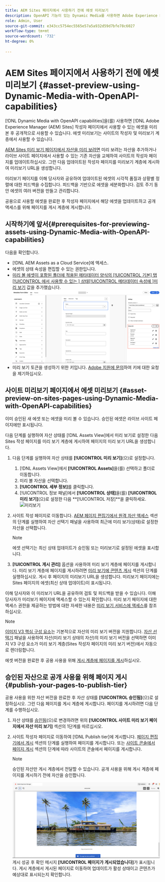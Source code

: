 ```yaml
---
title: AEM Sites 페이지에서 사용하기 전에 에셋 미리보기
description: OpenAPI 기능이 있는 Dynamic Media를 사용하면 Adobe Experience Manager(AEM) Sites 미리보기 페이지에서 자산을 미리 볼 수 있습니다. 이 자산 미리 보기를 사용하면 사용자와 관련자가 공개적으로 사용할 작성자 페이지(업데이트된 자산)를 게시하기 전에 자산 업데이트를 검토하고 확인할 수 있습니다.
role: Admin, User
source-git-commit: e343cc5754ec5565e57a5a932d59d7bfe78c6027
workflow-type: tm+mt
source-wordcount: '732'
ht-degree: 0%

---
```



# AEM Sites 페이지에서 사용하기 전에 에셋 미리보기 {#asset-preview-using-Dynamic-Media-with-OpenAPI-capabilities}

[!DNL Dynamic Media with OpenAPI capabilities]을(를) 사용하면 [!DNL Adobe Experience Manager (AEM) Sites] 작성자 페이지에서 사용할 수 있는 에셋을 미리 본 후 공개적으로 사용할 수 있습니다. 에셋 미리보기는 사이트의 작성자 및 미리보기 계층에서 사용할 수 있습니다.

[AEM Sites 미리 보기 페이지에서 자산을 미리 보려면](#asset-preview-on-sites-pages-using-Dynamic-Media-with-OpenAPI-capabilities) 미리 보려는 자산을 추가하거나 라이브 사이트 페이지에서 사용할 수 있는 기존 자산을 교체하여 사이트의 작성자 페이지를 업데이트하십시오. 그런 다음 업데이트된 작성자 페이지를 미리보기 계층에 게시하여 미리보기 URL을 생성합니다.

미리보기 페이지를 이해 당사자와 공유하여 업데이트된 에셋의 시각적 품질과 상황별 정렬에 대한 피드백을 수집합니다. 피드백을 기반으로 에셋을 세분화합니다. 검토 주기 동안 에셋의 여러 버전을 만들고 관리합니다.

공용으로 사용할 에셋을 완료한 후 작성자 페이지에서 해당 에셋을 업데이트하고 공개 액세스를 위해 페이지를 게시 계층에 게시합니다.

## 시작하기에 앞서{#prerequisites-for-previewing-assets-using-Dynamic-Media-with-OpenAPI-capabilities}

다음을 확인합니다.

* [!DNL AEM Assets as a Cloud Service]에 액세스.
* 에셋의 상태 속성을 편집할 수 있는 권한입니다.
* [미리 볼 에셋이 포함된 폴더에 적용된 메타데이터 양식의 [!UICONTROL 기본] 탭[!UICONTROL 에서 사용할 수 있는 ] 상태[!UICONTROL  메타데이터 속성에 ]미리 보기](/help/assets/metadata-assets-view.md#edit-metadata-forms) 값을 추가했습니다.
  ![미리 보기 옵션 추가](/help/assets/assets/metedata-form-preview.png)
* 미리 보기 토큰을 생성하기 위한 키입니다. [Adobe 지원에 문의](https://helpx.adobe.com/in/contact.html)하여 키에 대한 요청을 제기하십시오.

## 사이트 미리보기 페이지에서 에셋 미리보기 {#asset-preview-on-sites-pages-using-Dynamic-Media-with-OpenAPI-capabilities}

이미 승인된 새 에셋 또는 에셋을 미리 볼 수 있습니다. 승인된 에셋은 라이브 사이트 페이지에만 표시됩니다.

다음 단계를 실행하여 자산 상태를 [!DNL Assets View]에서 미리 보기로 설정한 다음 Sites 작성 페이지를 미리 보기 계층에 게시하여 페이지의 미리 보기 URL을 생성합니다.

1. 다음 단계를 실행하여 자산 상태를 **[!UICONTROL 미리 보기]**(으)로 설정합니다.

   1. [!DNL Assets View]에서 **[!UICONTROL Assets]**&#x200B;을(를) 선택하고 폴더로 이동합니다.
   1. 미리 볼 자산을 선택합니다.
   1. **[!UICONTROL 세부 정보]**&#x200B;를 클릭합니다.
   1. [!UICONTROL 정보 패널]에서 **[!UICONTROL 상태]**&#x200B;을(를) **[!UICONTROL 미리 보기]**(으)로 설정한 다음 **[!UICONTROL 저장]**을 클릭하세요.
      ![미리보기](/help/assets/assets/preview-boat-at-bay.png)

1. 사이트 작성 페이지로 이동합니다. [AEM 페이지 편집기에서 원격 자산 액세스](/help/assets/integrate-remote-approved-assets-with-sites.md#access-remote-assets-in-aem-page-editor) 섹션의 단계를 실행하여 자산 선택기 패널을 사용하여 최근에 미리 보기(상태)로 설정한 자산을 선택합니다.

   >[!NOTE]
   >
   > 에셋 선택기는 최신 상태 업데이트가 승인됨 또는 미리보기로 설정된 에셋을 표시합니다.

1. **[!UICONTROL 게시 관리]** 옵션을 사용하여 미리 보기 계층에 페이지를 게시합니다. 미리 보기 계층에 페이지를 게시하려면 [미리 보기에 콘텐츠 게시](https://experienceleague.adobe.com/en/docs/experience-manager-cloud-service/content/sites/authoring/sites-console/previewing-content) 섹션의 단계를 실행하십시오. 게시 후 페이지의 미리보기 URL을 생성합니다. 미리보기 페이지에는 Sites 페이지의 에셋(최신 상태 업데이트)이 표시됩니다.

이해 당사자와 이 미리보기 URL을 공유하여 검토 및 피드백을 받을 수 있습니다. 이해 당사자가 미리보기 페이지에 액세스할 수 있는지 확인합니다. 미리 보기 페이지에 대한 액세스 권한을 제공하는 방법에 대한 자세한 내용은 [미리 보기 서비스에 액세스](https://experienceleague.adobe.com/en/docs/experience-manager-cloud-service/content/implementing/using-cloud-manager/manage-environments#access-preview-service)를 참조하십시오.

>[!NOTE]
>
>[이미지 V3 핵심 구성 요소](https://experienceleague.adobe.com/en/docs/experience-manager-core-components/using/wcm-components/image#version-and-compatibility)는 기본적으로 자산의 미리 보기 버전을 지원합니다. [자산 선택기](https://experienceleague.adobe.com/en/docs/experience-manager-cloud-service/content/assets/manage/asset-selector/asset-selector-upload) 패널을 사용하여 자산(미리 보기 상태의 자산)의 미리 보기 버전을 선택하면 이미지 V3 구성 요소가 미리 보기 계층(Sites 작성자 페이지의 미리 보기 버전)에서 자동으로 렌더링합니다.

에셋 버전을 완료한 후 공용 사용을 위해 [게시 계층에 페이지를 게시](#publish-your-pages-to-publish-tier)하십시오.

## 승인된 자산으로 공개 사용을 위해 페이지 게시{#publish-your-pages-to-publish-tier}

공용 사용을 위한 자산 버전을 완료한 후 자산 상태를 **[!UICONTROL 승인됨]**(으)로 설정하십시오. 그런 다음 페이지를 게시 계층에 게시합니다. 페이지를 게시하려면 다음 단계를 수행하십시오.

1. 자산 상태를 [승인됨](#asset-preview-on-sites-pages-using-Dynamic-Media-with-OpenAPI-capabilities)(으)로 변경하려면 위의 **[!UICONTROL 사이트 미리 보기 페이지에서 자산 미리 보기]** 섹션의 1단계를 따르십시오.
1. 사이트 작성자 페이지로 이동하여 [!DNL Publish tier]에 게시합니다. [페이지 편집기에서 게시](https://experienceleague.adobe.com/en/docs/experience-manager-cloud-service/content/sites/authoring/page-editor/publishing#publishing-from-the-page-editor) 섹션의 단계를 실행하여 페이지를 게시합니다.
또는 [사이트 콘솔에서 페이지 게시](https://experienceleague.adobe.com/en/docs/experience-manager-cloud-service/content/sites/authoring/sites-console/publishing-pages#publishing-from-the-sites-console) 섹션의 단계에 따라 사이트의 콘솔에서 페이지를 게시합니다.

   >[!NOTE]
   >
   > 승인된 자산만 게시 계층에서 전달할 수 있습니다. 공개 사용을 위해 게시 계층에 페이지를 게시하기 전에 자산을 승인합니다.

   ![페이지가 게시되었습니다](/help/assets/assets/the-page-has-been-publushed.png)
게시 성공 후 확인 메시지 **[!UICONTROL 페이지가 게시되었습니다]**&#x200B;가 표시됩니다. 게시 계층에서 게시된 페이지로 이동하여 업데이트가 활성 상태이고 콘텐츠가 예상대로 표시되는지 확인합니다.

